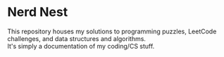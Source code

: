 # Nerd Nest

This repository houses my solutions to programming puzzles, LeetCode challenges, and data structures and algorithms. <br>
It's simply a documentation of my coding/CS stuff.
